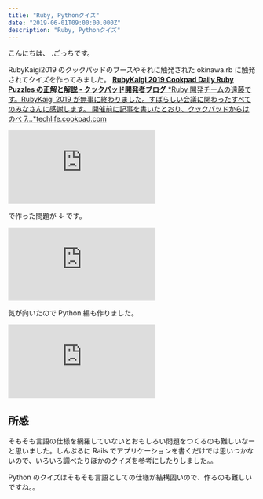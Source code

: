 ```yaml
---
title: "Ruby, Pythonクイズ"
date: "2019-06-01T09:00:00.000Z"
description: "Ruby, Pythonクイズ"
---
```


こんにちは、 .ごっちです。

RubyKaigi2019 のクックパッドのブースやそれに触発された okinawa.rb に触発されてクイズを作ってみました。
[**RubyKaigi 2019 Cookpad Daily Ruby Puzzles の正解と解説 - クックパッド開発者ブログ**
*Ruby 開発チームの遠藤です。RubyKaigi 2019 が無事に終わりました。すばらしい会議に関わったすべてのみなさんに感謝します。 開催前に記事を書いたとおり、クックパッドからはのべ 7…*techlife.cookpad.com](https://techlife.cookpad.com/entry/2019/04/25/122520)

<iframe src="https://medium.com/media/dcb73e1ba314f617389bffc99d4b4b2d" frameborder=0></iframe>

で作った問題が ↓ です。

<iframe src="https://medium.com/media/e7ffa35122a8f5898cbb756c88ce617c" frameborder=0></iframe>

気が向いたので Python 編も作りました。

<iframe src="https://medium.com/media/a2ed55b3637fcdd8f8d0382bebf69434" frameborder=0></iframe>

## 所感

そもそも言語の仕様を網羅していないとおもしろい問題をつくるのも難しいなーと思いました。しんぷるに Rails でアプリケーションを書くだけでは思いつかないので、いろいろ調べたりほかのクイズを参考にしたりしました。。

Python のクイズはそもそも言語としての仕様が結構固いので、作るのも難しいですね。。
